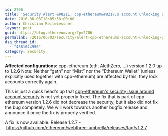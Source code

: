 ```yaml
---
id: 2706
title: 'Security Alert &#8211; cpp-ethereum&#8217;s account unlocking problem not yet fixed [Now fixed]'
date: 2016-06-03T18:05:58+00:00
author: Christian Reitwiessner
layout: post
guid: https://blog.ethereum.org/?p=2706
permalink: /2016/06/03/security-alert-cpp-ethereums-account-unlocking-problem-not-yet-fixed/
dsq_thread_id:
  - "4881044956"
category: Security
---
```

<b>Affected configurations:</b> cpp-ethereum (eth, AlethZero, …) version 1.2.0 up to 1.2.<strong>6</strong>
Note: Neither “geth” nor “Mist” nor the “Ethereum Wallet” (unless explicitly used together with cpp-ethereum) are affected by this, they lock accounts correctly again.

This is just a quick head's up that <a href="https://blog.ethereum.org/2016/05/31/security-alert-cpp-ethereum-keeps-accounts-unlocked/">cpp-ethereum's security issue around account security</a> is not yet properly fixed. The fix that is part of cpp-ethereum version 1.2.6 did not decrease the security, but it also did not fix the bug completely. We will work towards another bugfix release and announce it once the fix is properly verified.

A fix is now available: Release 1.2.7 - https://github.com/ethereum/webthree-umbrella/releases/tag/v1.2.7